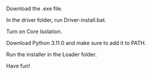 Download the .exe file.

In the driver folder, run Driver-install.bat.

Turn on Core Isolation.

Download Python 3.11.0 and make sure to add it to PATH.

Run the installer in the Loader folder.

Have fun!

